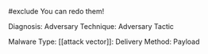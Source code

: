 #exclude
You can redo them!

Diagnosis:  			Adversary Technique: 	 		Adversary Tactic

Malware Type:  		[[attack vector]]:			Delivery Method:		Payload  
